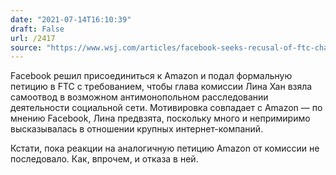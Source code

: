 ```yaml
---
date: "2021-07-14T16:10:39"
draft: False
url: /2417
source: "https://www.wsj.com/articles/facebook-seeks-recusal-of-ftc-chairwoman-in-antitrust-case-11626267605?st=n4yjnv393bscqye&reflink=article_copyURL_share"
---
```


Facebook решил присоединиться к Amazon и подал формальную петицию в FTC с требованием, чтобы глава комиссии Лина Хан взяла самоотвод в возможном антимонопольном расследовании деятельности социальной сети. Мотивировка совпадает с Amazon — по мнению Facebook, Лина предвзята, поскольку много и непримиримо высказывалась в отношении крупных интернет-компаний.

Кстати, пока реакции на аналогичную петицию Amazon от комиссии не последовало. Как, впрочем, и отказа в ней.
